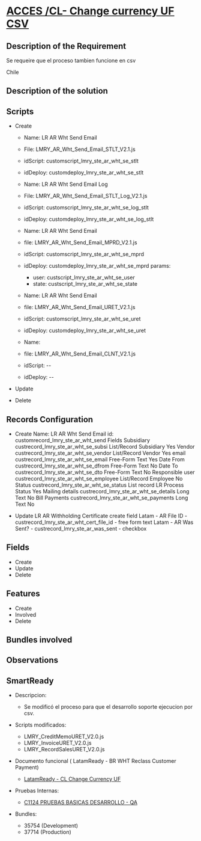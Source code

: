 # [ACCES /CL-  Change currency UF CSV](https://docs.google.com/document/d/1CMGQxfk_lk7Q7p5gNY0_5bHEaCxUI3JtsoOpovF0Q3o/edit)


## Description of the Requirement

Se requeire que el proceso tambien funcione en csv

Chile

## Description of the solution


## Scripts
+ Create
    + Name:     LR AR Wht Send Email
    + File:     LMRY_AR_Wht_Send_Email_STLT_V2.1.js
    + idScript: customscript_lmry_ste_ar_wht_se_stlt
    + idDeploy: customdeploy_lmry_ste_ar_wht_se_stlt

    + Name:     LR AR Wht Send Email Log
    + File:     LMRY_AR_Wht_Send_Email_STLT_Log_V2.1.js
    + idScript: customscript_lmry_ste_ar_wht_se_log_stlt
    + idDeploy: customdeploy_lmry_ste_ar_wht_se_log_stlt

    + Name:     LR AR Wht Send Email
    + file:     LMRY_AR_Wht_Send_Email_MPRD_V2.1.js
    + idScript: customscript_lmry_ste_ar_wht_se_mprd
    + idDeploy: customdeploy_lmry_ste_ar_wht_se_mprd
        params:
        +   user: custscript_lmry_ste_ar_wht_se_user
        +   state: custscript_lmry_ste_ar_wht_se_state

    + Name:     LR AR Wht Send Email
    + file:     LMRY_AR_Wht_Send_Email_URET_V2.1.js
    + idScript: customscript_lmry_ste_ar_wht_se_uret
    + idDeploy: customdeploy_lmry_ste_ar_wht_se_uret

    + Name:
    + file: LMRY_AR_Wht_Send_Email_CLNT_V2.1.js 
    + idScript: --
    + idDeploy: --


+ Update

+ Delete


## Records Configuration
+ Create
    Name: LR AR Wht Send Email
    id: customrecord_lmry_ste_ar_wht_send
        Fields
            Subsidiary	                    custrecord_lmry_ste_ar_wht_se_subsi	        List/Record	Subsidiary	 	Yes
 	        Vendor	                        custrecord_lmry_ste_ar_wht_se_vendor	    List/Record	Vendor	 	    Yes
            email	                        custrecord_lmry_ste_ar_wht_se_email	        Free-Form Text	 	 	    Yes
            Date From	                    custrecord_lmry_ste_ar_wht_se_dfrom	        Free-Form Text	 	 	    No
            Date To	                        custrecord_lmry_ste_ar_wht_se_dto	        Free-Form Text	 	 	    No
            Responsible user	            custrecord_lmry_ste_ar_wht_se_employee	    List/Record	Employee	 	No
            Status	                        custrecord_lmry_ste_ar_wht_se_status	    List record LR Process Status	 	 	    Yes
            Mailing details	                custrecord_lmry_ste_ar_wht_se_details	    Long Text	 	 	        No
            Bill Payments	                custrecord_lmry_ste_ar_wht_se_payments	    Long Text	 	 	        No
        
    
+ Update
    LR AR Withholding Certificate
        create field
            Latam - AR File ID - custrecord_lmry_ste_ar_wht_cert_file_id - free form text
            Latam - AR Was Sent? - custrecord_lmry_ste_ar_was_sent - checkbox

## Fields
+ Create
+ Update 
+ Delete

## Features
+ Create
+ Involved
+ Delete

## Bundles involved


## Observations
 

## SmartReady

+ Descripcion:

    + Se modificó el proceso para que el desarrollo soporte ejecucion por csv.

+ Scripts modificados:

    + LMRY_CreditMemoURET_V2.0.js
    + LMRY_InvoiceURET_V2.0.js
    + LMRY_RecordSalesURET_V2.0.js

+ Documento funcional ( LatamReady - BR WHT Reclass Customer Payment)

    + [LatamReady - CL Change Currency UF](https://docs.google.com/presentation/d/1Nhre8mz61wOCHXLHcROws2d8vQ_nfX_Lg7TAmGtn9J8/edit#slide=id.gcbabfb6a1e_0_30)

+ Pruebas Internas:

    + [C1124 PRUEBAS BASICAS DESARROLLO - QA](https://docs.google.com/spreadsheets/d/1VlV1m9wqrZc1934xInAfaDBUiQO-1WA_TAuX9KHwXzg/edit?gid=0#gid=0)

+ Bundles:

    + 35754 (Development)
    + 37714 (Production)























